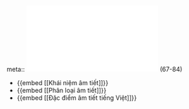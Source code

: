 meta:: ![Giáo-trình-Cơ-sở-ngôn-ngữ-học-và-tiếng-Việt_-Phần-1.pdf](../assets/Giáo-trình-Cơ-sở-ngôn-ngữ-học-và-tiếng-Việt_-Phần-1_1015229_(1)_1675200313116_0.pdf) (67-84)

- {{embed [[Khái niệm âm tiết]]}}
- {{embed [[Phân loại âm tiết]]}}
- {{embed [[Đặc điểm âm tiết tiếng Việt]]}}